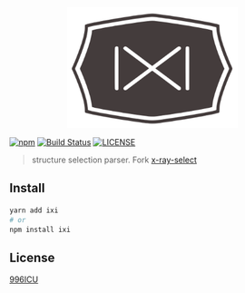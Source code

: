 <div align="center">
	<div>
		<img width="300" height="212" src="https://github.com/yahtnif/static/raw/master/logo/ixi.svg?sanitize=true" alt="ixi">
	</div>
</div>

[![npm](https://badgen.net/npm/v/ixi)](https://www.npmjs.com/package/ixi)
[![Build Status](https://travis-ci.org/yahtnif/ixi.svg?branch=master)](https://travis-ci.org/yahtnif/ixi)
[![LICENSE](https://img.shields.io/badge/license-Anti%20996-blue.svg)](https://github.com/996icu/996.ICU/blob/master/LICENSE)

> structure selection parser. Fork [x-ray-select](https://github.com/lapwinglabs/x-ray-select)

## Install

```sh
yarn add ixi
# or
npm install ixi
```

## License

[996ICU](./LICENSE)
